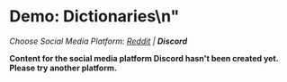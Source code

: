 # Demo: Dictionaries\n"
_Choose Social Media Platform: <a href='../../../reddit/ch05_history/04_list_data_python/02_demo_dictionaries.html'>Reddit</a> | __Discord___

__Content for the social media platform Discord hasn't been created yet. Please try another platform.__